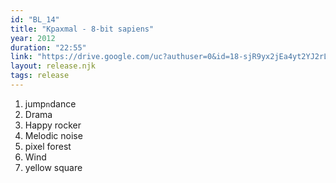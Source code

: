 ```yaml
---
id: "BL_14"
title: "Kpaxmal - 8-bit sapiens"
year: 2012
duration: "22:55"
link: "https://drive.google.com/uc?authuser=0&id=18-sjR9yx2jEa4yt2YJ2rLFjJdGaVRuvb&export=download"
layout: release.njk
tags: release
---
```


01. jump`n`dance
02. Drama
03. Happy rocker
04. Melodic noise
05. pixel forest
06. Wind
07. yellow square
